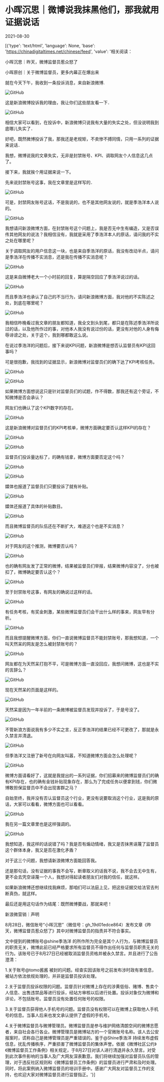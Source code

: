 # 小晖沉思｜微博说我抹黑他们，那我就用证据说话

2021-08-30

[{'type': 'text/html', 'language': None, 'base': 'https://chinadigitaltimes.net/chinese/feed', 'value': '相关阅读：



小晖沉思｜昨天，微博监督员惹众怒了

小晖原创｜关于微博监督员，更多内幕正在爆出来



就在今天下午，我收到一条投诉消息，来自新浪微博.

![GitHub](https://chinadigitaltimes.net/chinese/files/2021/08/post-670127-612c9809723de.png)

这是新浪微博投诉我的理由，我让你们这些朋友看一下．

![GitHub](https://chinadigitaltimes.net/chinese/files/2021/08/post-670127-612c9809a4d64.png)

相信大家可以看到，在投诉中，新浪微博只说我有大量的失实之处，但没说明我到底哪儿失实了．

好吧，既然微博投诉了我，那我还是老规矩，不卖惨不搏同情，只用一系列的证据来说话．

我想，微博说我的文章失实，无非是封禁账号、KPI、调取网友个人信息这几点了。

接下来，我就挨个用证据来说一下。

先来说封禁账号这事，我在文章里是这样写的．

![GitHub](https://chinadigitaltimes.net/chinese/files/2021/08/post-670127-612c9809e76b7.png)

可是，封禁网友账号这话，不是我说的，也不是其他网友说的，就是季浩洋本人说的。

![GitHub](https://chinadigitaltimes.net/chinese/files/2021/08/post-670127-612c980a2d1e4.png)

我想请问新浪微博方面，在封禁账号这个问题上，我是否无中生有编造，又是否误传其他网友的说法？我相信没有，我就是采用了季浩洋本人的原话，请问我的不实之处在哪里呢？

关于调取网友的用户信息这一块，也是来自季浩洋的原话，我没有改动半点，请问是季浩洋在传播不实消息，还是我在传播不实消息呢？

![GitHub](https://chinadigitaltimes.net/chinese/files/2021/08/post-670127-612c980a710a9.png)

这是来自微博老大一个小时前的回复，算是隔空回应了季浩洋说过的话。

![GitHub](https://chinadigitaltimes.net/chinese/files/2021/08/post-670127-612c980ab0319.png)

而且季浩洋也承认了自己的不当行为，请问新浪微博方面，我对他的不实陈述之处，到底在哪里呢？

![GitHub](https://chinadigitaltimes.net/chinese/files/2021/08/post-670127-612c980b07a2a.png)

我相信昨晚看过我文章的朋友都知道，我全文到头到尾，都只是在陈述季浩洋所说过的话，以及他所作过的事，对他本人我没有说过份的话，更没有对他的人身有侮辱诽谤之处，关于这个，我到哪都敢这么说。

在说过季浩洋的问题后，接下来说KPI问题，新浪微博是想否认监督员有KPI这回事吗？

可是很抱歉，我找到的证据显示，新浪微博对监督员们的确下达了KPI考核任务。

![GitHub](https://chinadigitaltimes.net/chinese/files/2021/08/post-670127-612c980b4379f.png)

![GitHub](https://chinadigitaltimes.net/chinese/files/2021/08/post-670127-612c980b88a74.png)

如果微博方面想说这只是针对监督员们的试题，作不得数，那我还有这个旁证，不知微博是否会承认？

网友们也确认了这个KPI数字的存在。

![GitHub](https://chinadigitaltimes.net/chinese/files/2021/08/post-670127-612c980bc8def.png)

这是新浪微博对监督员们的KPI考核单，微博方面确定要否认这样KPI的存在？

![GitHub](https://chinadigitaltimes.net/chinese/files/2021/08/post-670127-612c980c46d31.png)

![GitHub](https://chinadigitaltimes.net/chinese/files/2021/08/post-670127-612c980c78f84.png)

监督员们投诉量达标了，的确有钱拿，微博方面要否定这个吗？

![GitHub](https://chinadigitaltimes.net/chinese/files/2021/08/post-670127-612c980cb98f7.png)

![GitHub](https://chinadigitaltimes.net/chinese/files/2021/08/post-670127-612c980d094c9.png)

媒体也报道了监督员们只要投诉了就有补贴。

![GitHub](https://chinadigitaltimes.net/chinese/files/2021/08/post-670127-612c980d43216.png)

媒体还报道了具体的补贴数目。

![GitHub](https://chinadigitaltimes.net/chinese/files/2021/08/post-670127-612c980d78ca4.png)

而且微博监督员的队伍还在不断扩大，难道这个也是不实消息？

![GitHub](https://chinadigitaltimes.net/chinese/files/2021/08/post-670127-612c980dab7a3.png)

对于网友的这个推测，微博要否认吗？

![GitHub](https://chinadigitaltimes.net/chinese/files/2021/08/post-670127-612c980ddf0c0.png)

也的确有网友发了正常的微博，结果被监督员们举报，结果微博内容没了，分也被扣了，微博确定要否认这个？

![GitHub](https://chinadigitaltimes.net/chinese/files/2021/08/post-670127-612c980e29ed6.png)

至于封禁账号这事，有网友的确说过这样的话。

![GitHub](https://chinadigitaltimes.net/chinese/files/2021/08/post-670127-612c980e69389.png)

有任务考核，有奖金刺激，某些微博监督员们会干出什么样的事来，网友早有分析。

![GitHub](https://chinadigitaltimes.net/chinese/files/2021/08/post-670127-612c980e9af59.png)

而且我想提醒微博方面，你们一直说微博监督员不能封禁账号，那我想知道，一个叫天然呆的网友是怎么被封禁账号的？

![GitHub](https://chinadigitaltimes.net/chinese/files/2021/08/post-670127-612c980eddca3.png)

网友都在为天然呆打抱不平，可是微博方面一直没回应，我想问微博，这也是不实的言辞么？

![GitHub](https://chinadigitaltimes.net/chinese/files/2021/08/post-670127-612c980f34c65.png)

现在天然呆的页面是这样的。

![GitHub](https://chinadigitaltimes.net/chinese/files/2021/08/post-670127-612c980f7ee20.png)

天然呆是因为一年半前的一条微博被监督员发现并投诉了，于是号没了。

![GitHub](https://chinadigitaltimes.net/chinese/files/2021/08/post-670127-612c980fbbead.png)

不管新浪方面说我有多少不实之言，反正季浩洋的结果已经不可更改了，那就是永久禁言并清退。

![GitHub](https://chinadigitaltimes.net/chinese/files/2021/08/post-670127-612c98100d4ae.png)

但季浩洋又注册了新号在向网友叫嚣，不知道微博方面会怎么处理呢？

![GitHub](https://chinadigitaltimes.net/chinese/files/2021/08/post-670127-612c98104f2e9.png)

微博方面请看好了，这就是我提出的一系列证据，你们招募来的微博监督员们的确有KPI存在，也的确有金钱补贴现象存在，那么为了完成任务以便拿到钱，你们微博敢担保监督员中不会出现害群之马？

自始至终，我并没有否认监督员这个行业，更没有说要取消这个行业，这是我的原话，大家可以看看，微博方面也可以看看。

![GitHub](https://chinadigitaltimes.net/chinese/files/2021/08/post-670127-612c98107d778.png)

我在另一篇文章里也是这样强调的。

![GitHub](https://chinadigitaltimes.net/chinese/files/2021/08/post-670127-612c9810aa77b.png)

我想知道，我这样的话说错了吗？我是否有煽动情绪，我又是否抹黑诬蔑了监督员这个群体本身，我又是否在激化矛盾？

对于这三个问题，我想请新浪微博方面能回答我。

还是那句话，没有证据的事我不会写，断章取义的话我不说，我不会去无中生有，更不会去凭空诬蔑一个人，我想对得起读者朋友们对我的信任，就这样。

如果新浪微博还想继续找我麻烦，那咱们可以法庭上见，把这些证据交给法官去判断真伪，就这样。

最后还是用这句话作为结尾：既然微博要战，那就来吧！



新浪微营销｜声明

8月28日，微信账号“小晖沉思”（微信号：gh_19d01edce864）发布文章《昨天，微博监督员惹众怒了》其中对微博监督员的指责并不符合事实。

文中提到的微博账号@shine季浩洋 的所作所为完全是其个人行为，与微博监督员的职责无关，微博此前已经严格要求所有监督员不得作出任何与监督员职责无关的行为。该账号已于8月27日已经被取消监督员资格并被永久禁言。并且进行了公告澄清：

1.关于账号@tomo酱酱 被封的问题。经查实因该账号之前发布涉时政有害信息，被站方依法依规处理的，并非是监督员投诉处理。

2.关于监督员投诉权限的问题。监督员针对微博上存在的涉黄低俗、赌博、售卖个人信息、出售违禁品等进行投诉，经站方审核以后进行处置。投诉对象仅为微博和评论，不包括账号。监督员没有处置任何账号的权限。

3.关于监督员获得他人手机号的问题。监督员没有权限可以在微博上获取他人手机号的信息。当事人后来也发文承认提供了虚假的手机号。

4.关于微博监督员与微博管理员。微博监督员是参与维护网络清朗空间的微博志愿者，来自社会各行各业。微博管理员是微博站方的一个官微账号名称。该人去公安报案时，谎称自己是微博管理员是严重错误的。鉴于@Shine季浩洋 持续发布虚假信息，扰乱传播秩序，严重损害了微博监督员的集体声誉。依据《微博社区公约》《微博监督员工作条例》相关规定，于8月27日对该人进行清退并永久禁言。对受到此次事件影响的当事人及广大网友深表歉意。我们将继续加强对监督员队伍的管理，对于违反社区规则和《微博监督员工作条例》的监督员进行严肃和及时处理。同时，将此案例纳入微博监督员的培训手册中。感谢广大网友对监督员工作的支持，也欢迎大家对微博监督员进行监督指正。'}]